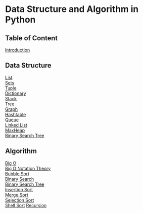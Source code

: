 # Data Structure and Algorithm in Python

## Table of Content

[Introduction](Intro.py)

## Data Structure

[List](DataStructures/list.py) <br/>
[Sets](DataStructures/sets.py) <br/>
[Tuple](DataStructures/tuple.py) <br/>
[Dictionary](DataStructures/dictionary.py) <br/>
[Stack](DataStructures/stack.py) <br/>
[Tree](DataStructures/tree.py) <br/>
[Graph](DataStructures/graph.py) <br/> 
[Hashtable](DataStructures/hashtable.py) <br/>
[Queue](DataStructures/queue.py) <br/>
[Linked List](DataStructures/LinkedList.py) <br/>
[MaxHeap](DataStructures/maxHeap.py) <br/>
[Binary Search Tree](Algorithms/BinarySearchTree.py) <br/>


## Algorithm

[Big O](Algorithms/BigO.py) <br/>
[Big O Notation Theory](Algorithms/BigO.md) <br/>
[Bubble Sort](Algorithms/BubbleSort.py) <br/>
[Binary Search](Algorithms/BinarySearch.py) <br/>
[Binary Search Tree](Algorithms/BinarySearchTree.py) <br/>
[Insertion Sort](Algorithms/InsertionSort.py) <br/>
[Merge Sort](Algorithms/MergeSort.py) <br/>
[Selection Sort](Algorithms/SelectionSort.py) <br/>
[Shell Sort](Algorithms/ShellSort.py)
[Recursion](Algorithms/recursion.py)